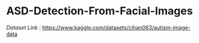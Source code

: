 # ASD-Detection-From-Facial-Images

*Dataset Link :*
https://www.kaggle.com/datasets/cihan063/autism-image-data 
